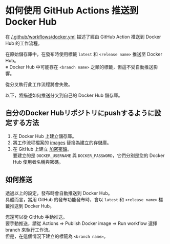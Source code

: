 如何使用 GitHub Actions 推送到 Docker Hub
================================================================

在 [/.github/workflows/docker.yml](https://github.com/misskey-dev/misskey/blob/develop/.github/workflows/docker.yml) 描述了經由 
GitHub Action 推送到 Docker Hub 的工作流程。

在原始儲存庫中，在發布時使用標籤 `latest` 和 `<release name>` 推送至 Docker Hub。  
※ Docker Hub 中可能存在 `<branch name>` 之類的標籤，但這不受自動推送影響。

從分叉執行此工作流程將會失敗。

以下，將描述如何推送分叉到自己的 Docker Hub 儲存庫。

## 自分のDocker Hubリポジトリにpushするように設定する方法

1. 在 Docker Hub 上建立儲存庫。
2. 將工作流程檔案的 [images](https://github.com/misskey-dev/misskey/blob/53f3b779bf16abcda4f6e026c51384f3b8fbcc62/.github/workflows/docker.yml#L20) 替換為建立的存儲庫。
3. 在 GitHub 上建立 [加密密鑰](https://docs.github.com/ja/actions/reference/encrypted-secrets#creating-encrypted-secrets-for-a-repository)。  
   要建立的是 `DOCKER_USERNAME` 與 `DOCKER_PASSWORD`，它們分別是您的 Docker Hub 使用者名稱與密碼。

## 如何推送

透過以上的設定，發布時會自動推送到 Docker Hub。  
具體而言，當用 GitHub 的發布功能發布時，會以 `latest` 和 `<release name>` 標籤推送到 Docker Hub。

您還可以從 GitHub 手動推送。  
要手動推送，請從 Actions => Publish Docker image => Run workflow 選擇 branch 來執行工作流。  
但是，在這個情況下建立的標籤為 `<branch name>`。
